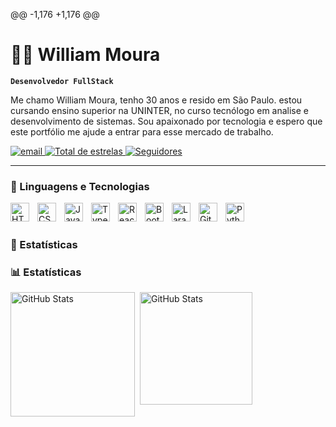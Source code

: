 @@ -1,176 +1,176 @@
 # 🧟‍♂️ William Moura
 
 **`Desenvolvedor FullStack`**
 
 Me chamo William Moura, tenho 30 anos e resido em São Paulo. estou cursando ensino superior na UNINTER, no curso tecnólogo em analise e desenvolvimento de sistemas. Sou apaixonado por tecnologia e espero que este portfólio me ajude a entrar para esse mercado de trabalho.
 
<p align="left">
    <a href="mailto:seuemail@exemplo.com">
        <img alt="email" 
          title="Entre em contato" 
          src="https://custom-icon-badges.demolab.com/badge/Mail-E61B23.svg?logo=mail"
          />
    </a>
    <a href="https://github.com/will-moura27?tab=repositories&sort=stargazers">
        <img alt="Total de estrelas" title="Total de estrelas GitHub" src="https://custom-icon-badges.demolab.com/github/stars/will-moura27?color=55960c&style=for-the-badge&labelColor=488207&logo=star&label=estrelas"/>
    </a>
    <a href="https://github.com/will-moura27?tab=followers">
        <img alt="Seguidores" title="Me siga no GitHub" src="https://custom-icon-badges.demolab.com/github/followers/will-moura27?color=236ad3&labelColor=1155ba&style=for-the-badge&logo=github&label=Seguidores&logoColor=white"/>
    </a>
</p>

 
 ---
 
 ### 🤖 Linguagens e Tecnologias
 
 <img 
     align="left" 
     alt="HTML"
     title="HTML" 
     width="30px" 
     style="padding-right: 10px;" 
     src="https://cdn.jsdelivr.net/gh/devicons/devicon@latest/icons/html5/html5-original.svg" 
 />
 <img 
     align="left" 
     alt="CSS" 
     title="CSS"
     width="30px" 
     style="padding-right: 10px;" 
     src="https://cdn.jsdelivr.net/gh/devicons/devicon@latest/icons/css3/css3-original.svg" 
 />
 <img 
     align="left" 
     alt="JavaScript" 
     title="JavaScript"
     width="30px" 
     style="padding-right: 10px;" 
     src="https://cdn.jsdelivr.net/gh/devicons/devicon@latest/icons/javascript/javascript-original.svg" 
 />
 <img 
     align="left" 
     alt="TypeScript"
     title="TypeScript" 
     width="30px" 
     style="padding-right: 10px;" 
     src="https://cdn.jsdelivr.net/gh/devicons/devicon@latest/icons/typescript/typescript-original.svg" 
 />
 <img 
     align="left" 
     alt="React"
     title="React" 
     width="30px" 
     style="padding-right: 10px;" 
     src="https://cdn.jsdelivr.net/gh/devicons/devicon@latest/icons/react/react-original.svg" 
 />
 
 <img 
     align="left" 
     alt="Bootstrap"
     title="Bootstrap" 
     width="30px" 
     style="padding-right: 10px;" 
     src="https://cdn.jsdelivr.net/gh/devicons/devicon@latest/icons/bootstrap/bootstrap-original.svg" 
 />

 
<!-- <img 
     align="left" 
     alt="PHP" 
     title="PHP"
     width="30px" 
     style="padding-right: 10px;" 
     src="https://cdn.jsdelivr.net/gh/devicons/devicon@latest/icons/php/php-original.svg" 
 /-->
 <img 
     align="left" 
     alt="Laravel" 
     title="Laravel"
     width="30px" 
     style="padding-right: 10px;" 
     src="https://cdn.jsdelivr.net/gh/devicons/devicon@latest/icons/laravel/laravel-original.svg" 
 />

 <img 
     align="left" 
     alt="Git" 
     title="Git"
     width="30px" 
     style="padding-right: 10px;" 
     src="https://cdn.jsdelivr.net/gh/devicons/devicon@latest/icons/git/git-original.svg" 
 />
 <img 
     align="left" 
     alt="Python" 
     title="Python"
     width="30px" 
     style="padding-right: 10px;" 
     src="https://cdn.jsdelivr.net/gh/devicons/devicon@latest/icons/python/python-original.svg" 
 />
 
 <br/>
 <br/>
 
 ### 🤖 Estatísticas
 ### 📊 Estatísticas
 
 
 <p>
   <img 
     align="left" 
     alt="GitHub Stats" 
     height="199" 
     style="padding-right: 5px;" 
     src="https://github-readme-stats.vercel.app/api?username=will-moura27&show_icons=true&theme=transparent" 
   />
 <img 
       align="left" 
       alt="GitHub Stats" 
       height="180" 
       src="https://github-readme-stats.vercel.app/api/top-langs/?username=will-moura27&layout=compact" 
   />
 
 </p>
